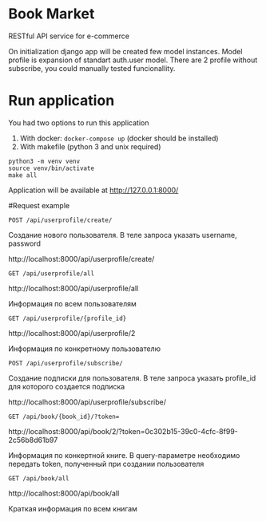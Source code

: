 # Book Market

RESTful API service for e-commerce

On initialization django app will be created few model instances.
Model profile is expansion of standart auth.user model.
There are 2 profile without subscribe, you could manually tested funcionallity.


# Run application

You had two options to run this application

1. With docker: `docker-compose up` (docker should be installed)
2. With makefile (python 3 and unix required)
``` 
python3 -m venv venv
source venv/bin/activate
make all
```

Application will be available at http://127.0.0.1:8000/



#Request example

`POST /api/userprofile/create/`

Создание нового пользователя. В теле запроса указать username, password

http://localhost:8000/api/userprofile/create/

`GET /api/userprofile/all`

http://localhost:8000/api/userprofile/all

Информация по всем пользователям

`GET /api/userprofile/{profile_id}`

http://localhost:8000/api/userprofile/2

Информация по конкретному пользователю

`POST /api/userprofile/subscribe/`

Создание подписки для пользователя. В теле запроса указать profile_id для которого создается подписка

http://localhost:8000/api/userprofile/subscribe/

`GET /api/book/{book_id}/?token=`

http://localhost:8000/api/book/2/?token=0c302b15-39c0-4cfc-8f99-2c56b8d61b97

Информация по конкертной книге. В query-параметре необходимо передать token, полученный при создании пользователя

`GET /api/book/all`

http://localhost:8000/api/book/all

Краткая информация по всем книгам









